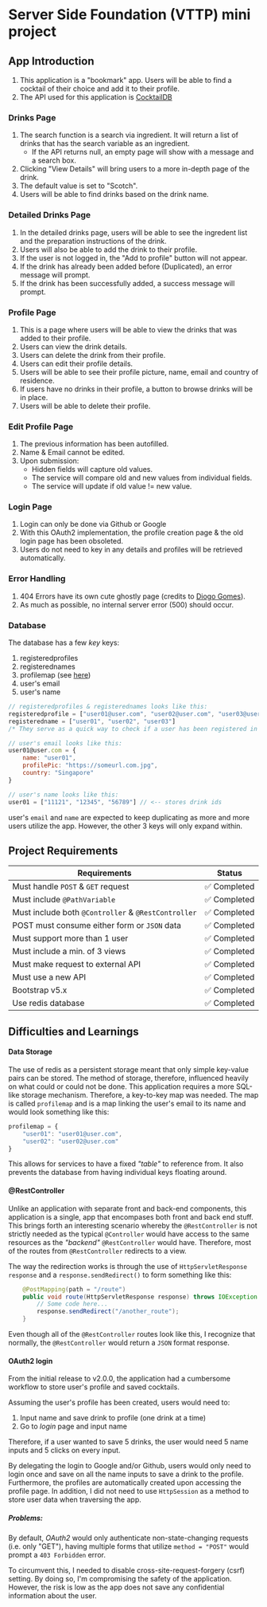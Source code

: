 # Server Side Foundation (VTTP) mini project

## App Introduction
1. This application is a "bookmark" app. Users will be able to find a cocktail of their choice and add it to their profile.
2. The API used for this application is [CocktailDB](https://www.thecocktaildb.com/)

### Drinks Page
1. The search function is a search via ingredient. It will return a list of drinks that has the search variable as an ingredient.
    - If the API returns null, an empty page will show with a message and a search box.
2. Clicking "View Details" will bring users to a more in-depth page of the drink.
3. The default value is set to "Scotch".
4. Users will be able to find drinks based on the drink name.

### Detailed Drinks Page
1. In the detailed drinks page, users will be able to see the ingredent list and the preparation instructions of the drink.
2. Users will also be able to add the drink to their profile.
3. If the user is not logged in, the "Add to profile" button will not appear.
4. If the drink has already been added before (Duplicated), an error message will prompt.
5. If the drink has been successfully added, a success message will prompt.

### Profile Page
1. This is a page where users will be able to view the drinks that was added to their profile.
2. Users can view the drink details.
3. Users can delete the drink from their profile.
4. Users can edit their profile details.
5. Users will be able to see their profile picture, name, email and country of residence.
6. If users have no drinks in their profile, a button to browse drinks will be in place.
7. Users will be able to delete their profile.

### Edit Profile Page
1. The previous information has been autofilled.
2. Name & Email cannot be edited.
3. Upon submission:
    - Hidden fields will capture old values.
    - The service will compare old and new values from individual fields.
    - The service will update if old value != new value.

### Login Page
1. Login can only be done via Github or Google
2. With this OAuth2 implementation, the profile creation page & the old login page has been obsoleted.
3. Users do not need to key in any details and profiles will be retrieved automatically.

### Error Handling
1. 404 Errors have its own cute ghostly page (credits to [Diogo Gomes](https://codepen.io/diogo_ml_gomes/pen/PyWdLb)).
2. As much as possible, no internal server error (500) should occur.

### Database
The database has a few *key* keys:
1. registeredprofiles
2. registerednames
3. profilemap (see [here](#data-storage))
4. user's email
5. user's name


```javascript
// registeredprofiles & registerednames looks like this:
registeredprofile = ["user01@user.com", "user02@user.com", "user03@user.com"]
registeredname = ["user01", "user02", "user03"]
/* They serve as a quick way to check if a user has been registered in the database */

// user's email looks like this:
user01@user.com = {
    name: "user01",
    profilePic: "https://someurl.com.jpg",
    country: "Singapore"
}

// user's name looks like this:
user01 = ["11121", "12345", "56789"] // <-- stores drink ids
```

user's `email` and `name` are expected to keep duplicating as more and more users utilize the app. However, the other 3 keys will only expand within.

## Project Requirements

| Requirements                                        |            Status            |
| --------------------------------------------------- | :--------------------------: |
| Must handle `POST` & `GET` request                  | :white_check_mark: Completed |
| Must include `@PathVariable`                        | :white_check_mark: Completed |
| Must include both `@Controller` & `@RestController` | :white_check_mark: Completed |
| POST must consume either form or `JSON` data        | :white_check_mark: Completed |
| Must support more than 1 user                       | :white_check_mark: Completed |
| Must include a min. of 3 views                      | :white_check_mark: Completed |
| Must make request to external API                   | :white_check_mark: Completed |
| Must use a new API                                  | :white_check_mark: Completed |
| Bootstrap v5.x                                      | :white_check_mark: Completed |
| Use redis database                                  | :white_check_mark: Completed |

## Difficulties and Learnings

#### Data Storage
The use of redis as a persistent storage meant that only simple key-value pairs can be stored. The method of storage, therefore, influenced heavily on what could or could not be done.
This application requires a more SQL-like storage mechanism. Therefore, a key-to-key map was needed. 
The map is called `profilemap` and is a map linking the user's email to its name and would look something like this:

```javascript
profilemap = {
    "user01": "user01@user.com",
    "user02": "user02@user.com"
}
```

This allows for services to have a fixed *"table"* to reference from. It also prevents the database from having individual keys floating around. 


#### @RestController
Unlike an application with separate front and back-end components, this application is a single, app that encompases both front and back end stuff. 
This brings forth an interesting scenario whereby the `@RestController` is not strictly needed as the typical `@Controller` would have access to the same resources as the *"backend"* `@RestController` would have. 
Therefore, most of the routes from `@RestController` redirects to a view. 

The way the redirection works is through the use of `HttpServletResponse response` and a `response.sendRedirect()` to form something like this:

```java
    @PostMapping(path = "/route")
    public void route(HttpServletResponse response) throws IOException {
        // Some code here...
        response.sendRedirect("/another_route");
    }
```

Even though all of the `@RestController` routes look like this, I recognize that normally, the `@RestController` would return a `JSON` format response.

#### OAuth2 login
From the initial release to v2.0.0, the application had a cumbersome workflow to store user's profile and saved cocktails. 

Assuming the user's profile has been created, users would need to:
1. Input name and save drink to profile (one drink at a time)
2. Go to *login* page and input name

Therefore, if a user wanted to save 5 drinks, the user would need 5 name inputs and 5 clicks on every input.

By delegating the login to Google and/or Github, users would only need to login once and save on all the name inputs to save a drink to the profile. Furthermore, the profiles are automatically created upon accessing the profile page. In addition, I did not need to use `HttpSession` as a method to store user data when traversing the app. 

##### Problems:
By default, *OAuth2* would only authenticate non-state-changing requests (i.e. only "GET"), having multiple forms that utilize `method = "POST"` would prompt a `403 Forbidden` error. 

To circumvent this, I needed to disable cross-site-request-forgery (csrf) setting. By doing so, I'm compromising the safety of the application. However, the risk is low as the app does not save any confidential information about the user. 